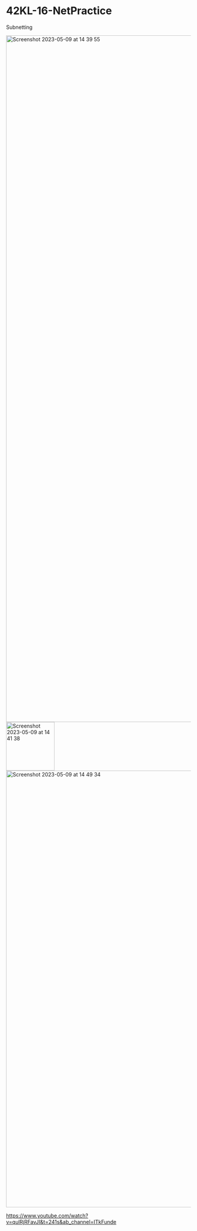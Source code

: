 # 42KL-16-NetPractice

Subnetting


<img width="1866" alt="Screenshot 2023-05-09 at 14 39 55" src="https://user-images.githubusercontent.com/53002130/237014775-e6038819-7c40-4c1d-82d0-f215d7994e1a.png">

<img width="132" alt="Screenshot 2023-05-09 at 14 41 38" src="https://user-images.githubusercontent.com/53002130/237015109-48eee94c-cec1-48ae-88c1-2a1b1e8685e7.png">

<img width="1187" alt="Screenshot 2023-05-09 at 14 49 34" src="https://user-images.githubusercontent.com/53002130/237016788-1ce384ca-27ba-470c-a715-5ecd14093270.png">

https://www.youtube.com/watch?v=qulRjRFavJI&t=241s&ab_channel=ITkFunde
